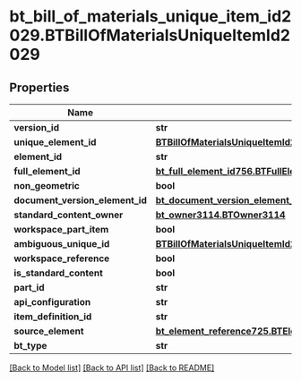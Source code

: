 # bt_bill_of_materials_unique_item_id2029.BTBillOfMaterialsUniqueItemId2029

## Properties
Name | Type | Description | Notes
------------ | ------------- | ------------- | -------------
**version_id** | **str** |  | [optional] 
**unique_element_id** | [**BTBillOfMaterialsUniqueItemId2029**](BTBillOfMaterialsUniqueItemId2029.md) |  | [optional] 
**element_id** | **str** |  | [optional] 
**full_element_id** | [**bt_full_element_id756.BTFullElementId756**](BTFullElementId756.md) |  | [optional] 
**non_geometric** | **bool** |  | [optional] 
**document_version_element_id** | [**bt_document_version_element_ids1897.BTDocumentVersionElementIds1897**](BTDocumentVersionElementIds1897.md) |  | [optional] 
**standard_content_owner** | [**bt_owner3114.BTOwner3114**](BTOwner3114.md) |  | [optional] 
**workspace_part_item** | **bool** |  | [optional] 
**ambiguous_unique_id** | [**BTBillOfMaterialsUniqueItemId2029**](BTBillOfMaterialsUniqueItemId2029.md) |  | [optional] 
**workspace_reference** | **bool** |  | [optional] 
**is_standard_content** | **bool** |  | [optional] 
**part_id** | **str** |  | [optional] 
**api_configuration** | **str** |  | [optional] 
**item_definition_id** | **str** |  | [optional] 
**source_element** | [**bt_element_reference725.BTElementReference725**](BTElementReference725.md) |  | [optional] 
**bt_type** | **str** |  | [optional] 

[[Back to Model list]](../README.md#documentation-for-models) [[Back to API list]](../README.md#documentation-for-api-endpoints) [[Back to README]](../README.md)


